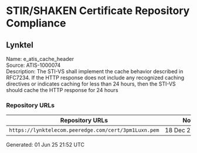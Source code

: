 # STIR/SHAKEN Certificate Repository Compliance

## Lynktel

Name: e_atis_cache_header\
Source: ATIS-1000074\
Description: The STI-VS shall implement the cache behavior described in RFC7234. If the HTTP response does not include any recognized caching directives or indicates caching for less than 24 hours, then the STI-VS should cache the HTTP response for 24 hours
### Repository URLs

| Repository URLs | Not After |  Problems | Link |
|-----------------|-----------|-----------|------|
| `https://lynktelecom.peeredge.com/cert/3pm1Luxn.pem` | 18&#160;Dec&#160;25&#160;16:10&#160;UTC | true | [view](../../REPOS/b55cfd40f20ad1bf630e2ecc61869aaf4a67a480/README.md) |


Generated: 01 Jun 25 21:52 UTC
